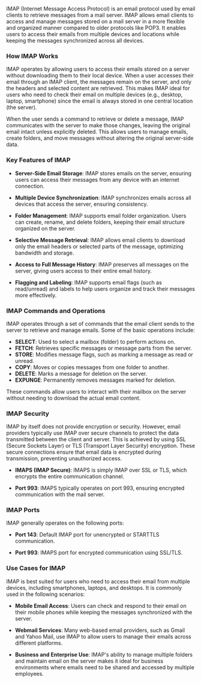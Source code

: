 IMAP (Internet Message Access Protocol) is an email protocol used by email clients to retrieve messages from a mail server. IMAP allows email clients to access and manage messages stored on a mail server in a more flexible and organized manner compared to older protocols like POP3. It enables users to access their emails from multiple devices and locations while keeping the messages synchronized across all devices.

### **How IMAP Works**

IMAP operates by allowing users to access their emails stored on a server without downloading them to their local device. When a user accesses their email through an IMAP client, the messages remain on the server, and only the headers and selected content are retrieved. This makes IMAP ideal for users who need to check their email on multiple devices (e.g., desktop, laptop, smartphone) since the email is always stored in one central location (the server).

When the user sends a command to retrieve or delete a message, IMAP communicates with the server to make those changes, leaving the original email intact unless explicitly deleted. This allows users to manage emails, create folders, and move messages without altering the original server-side data.

### **Key Features of IMAP**

- **Server-Side Email Storage**: IMAP stores emails on the server, ensuring users can access their messages from any device with an internet connection.

- **Multiple Device Synchronization**: IMAP synchronizes emails across all devices that access the server, ensuring consistency.

- **Folder Management**: IMAP supports email folder organization. Users can create, rename, and delete folders, keeping their email structure organized on the server.

- **Selective Message Retrieval**: IMAP allows email clients to download only the email headers or selected parts of the message, optimizing bandwidth and storage.

- **Access to Full Message History**: IMAP preserves all messages on the server, giving users access to their entire email history.

- **Flagging and Labeling**: IMAP supports email flags (such as read/unread) and labels to help users organize and track their messages more effectively.

### **IMAP Commands and Operations**

IMAP operates through a set of commands that the email client sends to the server to retrieve and manage emails. Some of the basic operations include:

- **SELECT**: Used to select a mailbox (folder) to perform actions on.
- **FETCH**: Retrieves specific messages or message parts from the server.
- **STORE**: Modifies message flags, such as marking a message as read or unread.
- **COPY**: Moves or copies messages from one folder to another.
- **DELETE**: Marks a message for deletion on the server.
- **EXPUNGE**: Permanently removes messages marked for deletion.

These commands allow users to interact with their mailbox on the server without needing to download the actual email content.

### **IMAP Security**

IMAP by itself does not provide encryption or security. However, email providers typically use IMAP over secure channels to protect the data transmitted between the client and server. This is achieved by using SSL (Secure Sockets Layer) or TLS (Transport Layer Security) encryption. These secure connections ensure that email data is encrypted during transmission, preventing unauthorized access.

- **IMAPS (IMAP Secure)**: IMAPS is simply IMAP over SSL or TLS, which encrypts the entire communication channel.

- **Port 993**: IMAPS typically operates on port 993, ensuring encrypted communication with the mail server.

### **IMAP Ports**

IMAP generally operates on the following ports:

- **Port 143**: Default IMAP port for unencrypted or STARTTLS communication.

- **Port 993**: IMAPS port for encrypted communication using SSL/TLS.

### **Use Cases for IMAP**

IMAP is best suited for users who need to access their email from multiple devices, including smartphones, laptops, and desktops. It is commonly used in the following scenarios:

- **Mobile Email Access**: Users can check and respond to their email on their mobile phones while keeping the messages synchronized with the server.

- **Webmail Services**: Many web-based email providers, such as Gmail and Yahoo Mail, use IMAP to allow users to manage their emails across different platforms.

- **Business and Enterprise Use**: IMAP's ability to manage multiple folders and maintain email on the server makes it ideal for business environments where emails need to be shared and accessed by multiple employees.